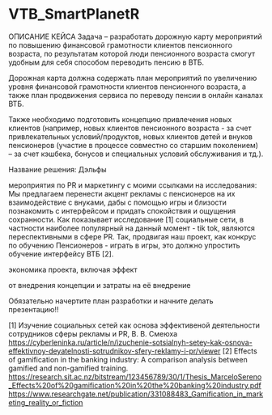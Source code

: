 # VTB_SmartPlanetR

ОПИСАНИЕ КЕЙСА
Задача – разработать дорожную карту мероприятий по повышению финансовой
грамотности клиентов пенсионного возраста, по результатам которой люди пенсионного
возраста смогут удобным для себя способом переводить пенсию в ВТБ.

Дорожная карта должна содержать план мероприятий по увеличению уровня финансовой
грамотности клиентов пенсионного возраста, а также план продвижения сервиса по переводу
пенсии в онлайн каналах ВТБ.

Также необходимо подготовить концепцию привлечения новых клиентов (например, новых
клиентов пенсионного возраста - за счет привлекательных условий/продуктов, новых клиентов
детей и внуков пенсионеров (участие в процессе совместно со старшим поколением) – за счет
кэшбека, бонусов и специальных условий обслуживания и тд.).


Название решения: Дэльфы

мероприятия по PR и маркетингу с моими ссылками на исследования:
Мы предлагаем перенести акцент рекламы с пенсионеров на их взаимодействие с внуками, дабы с помощью игры и близости познакомить с интерфейсом и придать спокойствия и ощущения сохранности. Как показывает исследование [1] социальные сети, в частности наиболее популярный на данный момент - tik tok, являются переспективными в сфере PR. Так, продвигая наш проект, как конкрус по обучению Пенсионеров - играть в игры, это должно упростить обучение интерфейсу ВТБ [2].

экономика проекта, включая эффект

от внедрения концепции и затраты на её внедрение

Обязательно начертите план разработки и начните делать презентацию!!


[1] Изучение социальных сетей как  основа эффективеной деятельности сотрудников сферы рекламы и PR, В. В. Смеюха 
https://cyberleninka.ru/article/n/izuchenie-sotsialnyh-setey-kak-osnova-effektivnoy-deyatelnosti-sotrudnikov-sfery-reklamy-i-pr/viewer
[2] Effects of gamification in the banking industry: A comparison analysis between gamified and non-gamified training.
https://research.sit.ac.nz/bitstream/123456789/30/1/Thesis_MarceloSereno_Effects%20of%20gamification%20in%20the%20banking%20industry.pdf
https://www.researchgate.net/publication/331088483_Gamification_in_marketing_reality_or_fiction
